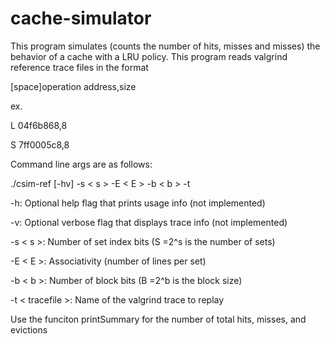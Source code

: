# cache-simulator
This program simulates (counts the number of hits, misses and misses) the behavior of a cache with a LRU policy. This program reads valgrind reference trace files 
in the format 

[space]operation address,size

ex.

L 04f6b868,8

S 7ff0005c8,8

Command line args are as follows:

./csim-ref [-hv] -s < s > -E < E > -b < b > -t <tracefile>
  
-h: Optional help flag that prints usage info (not implemented)
  
-v: Optional verbose flag that displays trace info (not implemented)
  
-s < s >: Number of set index bits (S =2^s is the number of sets)
  
-E < E >: Associativity (number of lines per set)
  
-b < b >: Number of block bits (B =2^b is the block size)
  
-t < tracefile >: Name of the valgrind trace to replay
  
Use the funciton printSummary for the number of total hits, misses, and evictions
  
